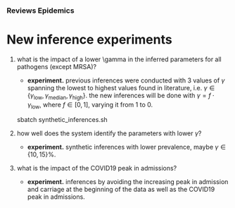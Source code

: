 ### Reviews Epidemics

# New inference experiments

1. what is the impact of a lower \gamma in the inferred parameters for all pathogens (except MRSA)?
   - **experiment.** previous inferences were conducted with 3 values of $\gamma$ spanning the lowest to highest values found in literature, i.e. $\gamma\in \{\gamma_{\text{low}},\gamma_{\text{median}},\gamma_{\text{high}}\}$. the new inferences will be done with $\gamma=f\cdot \gamma_{\text{low}}$, where $f \in [0,1]$, varying it from $1$ to $0$.

    sbatch synthetic_inferences.sh

2. how well does the system identify the parameters with lower $\gamma$?
   - **experiment.** synthetic inferences with lower prevalence, maybe $\gamma\in \{10, 15 \}\%$.

3. what is the impact of the COVID19 peak in admissions?
   - **experiment.** inferences by avoiding the increasing peak in admission and carriage at the beginning of the data as well as the COVID19 peak in admissions.

